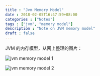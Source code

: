 ```yaml
---
title : "Jvm Memory Model"
date : 2018-02-05T16:47:59+08:00
categories : ["Notes"]
tags : ["jvm", "memory model"]
description : "Note on JVM memory model"
draft : false
---
```


JVM 的内存模型，从网上整理的图片：

![jvm memory model 1](/posts/2018-02-05-jvm-memory-model.dir/jvm_model_en.jpg)

![jvm memory model 2](/posts/2018-02-05-jvm-memory-model.dir/jvm_model_zh.gif)
